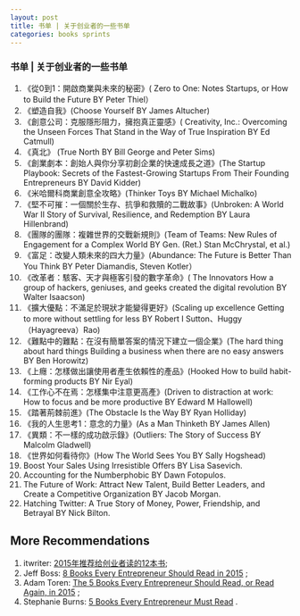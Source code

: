 ```yaml
---
layout: post
title: 书单 | 关于创业者的一些书单
categories: books sprints
---
```


### 书单 | 关于创业者的一些书单

1. 《從0到1：開啟商業與未來的秘密》( Zero to One: Notes Startups, or How to Build the Future BY Peter Thiel）
2. 《塑造自我》(Choose Yourself BY James Altucher)
3. 《創意公司：克服隱形阻力，擁抱真正靈感》( Creativity, Inc.: Overcoming the Unseen Forces That Stand in the Way of True Inspiration BY Ed Catmull)
4. 《真北》 (True North BY Bill George and Peter Sims)
5. 《創業劇本：創始人與你分享初創企業的快速成長之道》(The Startup Playbook: Secrets of the Fastest-Growing Startups From Their Founding Entrepreneurs BY David Kidder)
6. 《米哈爾科商業創意全攻略》(Thinker Toys BY Michael Michalko)
7. 《堅不可摧：一個關於生存、抗爭和救贖的二戰故事》(Unbroken: A World War II Story of Survival, Resilience, and Redemption BY Laura Hillenbrand)
8. 《團隊的團隊：複雜世界的交戰新規則》(Team of Teams: New Rules of Engagement for a Complex World BY Gen. (Ret.) Stan McChrystal, et al.)
9. 《富足：改變人類未來的四大力量》(Abundance: The Future is Better Than You Think BY Peter Diamandis, Steven Kotler）
10. 《改革者：駭客、天才與極客引發的數字革命》( The Innovators How a group of hackers, geniuses, and geeks created the digital revolution BY Walter Isaacson)
11. 《擴大優點：不滿足於現狀才能變得更好》(Scaling up excellence Getting to more without settling for less BY Robert I Sutton、Huggy（Hayagreeva）Rao)
12. 《難點中的難點：在沒有簡單答案的情況下建立一個企業》(The hard thing about hard things Building a business when there are no easy answers BY Ben Horowitz)
13. 《上癮：怎樣做出讓使用者產生依賴性的產品》(Hooked How to build habit-forming products BY Nir Eyal)
14. 《工作心不在焉：怎樣集中注意更高產》(Driven to distraction at work: How to focus and be more productive BY Edward M Hallowell)
15. 《踏著荊棘前進》(The Obstacle Is the Way BY Ryan Holliday)
16. 《我的人生思考1：意念的力量》(As a Man Thinketh BY James Allen)
17. 《異類：不一樣的成功啟示錄》(Outliers: The Story of Success BY Malcolm Gladwell)
18. 《世界如何看待你》(How The World Sees You BY Sally Hogshead)
19. Boost Your Sales Using Irresistible Offers BY Lisa Sasevich.
20. Accounting for the Numberphobic BY Dawn Fotopulos.
21. The Future of Work: Attract New Talent, Build Better Leaders, and Create a Competitive Organization BY Jacob Morgan.
22. Hatching Twitter: A True Story of Money, Power, Friendship, and Betrayal BY Nick Bilton.


## More Recommendations

1. itwriter: [2015年推荐给创业者读的12本书](http://www.topthink.com/topic/9039.html);
2. Jeff Boss: [8 Books Every Entrepreneur Should Read in 2015](http://www.entrepreneur.com/article/241351) ;
3. Adam Toren: [The 5 Books Every Entrepreneur Should Read, or Read Again, in 2015](http://www.entrepreneur.com/article/241728) ;
4. Stephanie Burns: [5 Books Every Entrepreneur Must Read](http://www.forbes.com/sites/chicceo/2015/07/23/5-books-every-entrepreneur-must-read/) .
